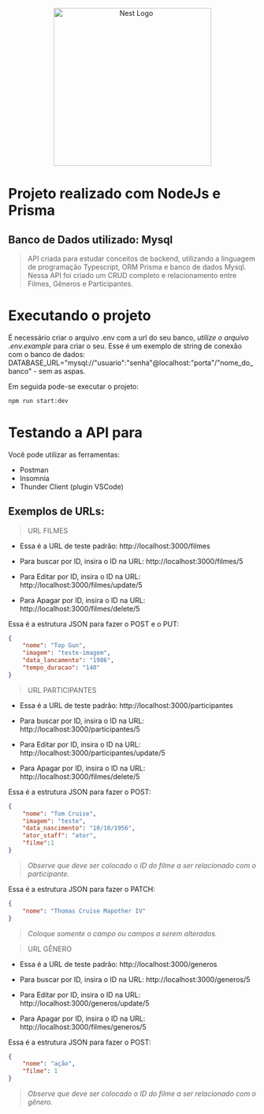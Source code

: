 <p align="center">
  <a href="http://nestjs.com/" target="blank"><img src="https://nestjs.com/img/logo_text.svg" width="320" alt="Nest Logo" /></a>
</p>

# Projeto realizado com NodeJs e Prisma
## Banco de Dados utilizado: Mysql

>API criada para estudar conceitos de backend, utilizando a linguagem de programação Typescript, ORM Prisma e banco de dados Mysql. Nessa API foi criado um CRUD completo e relacionamento entre Filmes, Gêneros e Participantes.

# Executando o projeto

É necessário criar o arquivo .env com a url do seu banco, _utilize o arquivo .env.example_ para criar o seu. Esse é um exemplo de string de conexão com o banco de dados: 
DATABASE_URL="mysql://"usuario":"senha"@localhost:"porta"/"nome_do_banco" - sem as aspas.

Em seguida pode-se executar o projeto:
```bash
npm run start:dev
```
# Testando a API para

Você pode utilizar as ferramentas:

- Postman
- Insomnia
- Thunder Client (plugin VSCode)

## Exemplos de URLs:

>URL FILMES
* Essa é a URL de teste padrão: http://localhost:3000/filmes

* Para buscar por ID, insira o ID na URL: http://localhost:3000/filmes/5

* Para Editar por ID, insira o ID na URL:  http://localhost:3000/filmes/update/5

* Para Apagar por ID, insira o ID na URL:  http://localhost:3000/filmes/delete/5

Essa é a estrutura JSON para fazer o POST e o PUT:
```json
{
	"nome": "Top Gun",
	"imagem": "teste-imagem",
	"data_lancamento": "1986",
	"tempo_duracao": "140"
}
```

>URL PARTICIPANTES
* Essa é a URL de teste padrão: http://localhost:3000/participantes

* Para buscar por ID, insira o ID na URL: http://localhost:3000/participantes/5

* Para Editar por ID, insira o ID na URL:  http://localhost:3000/participantes/update/5

* Para Apagar por ID, insira o ID na URL:  http://localhost:3000/filmes/delete/5

Essa é a estrutura JSON para fazer o POST:
```json
{
	"nome": "Tom Cruise",
	"imagem": "teste",
	"data_nascimento": "10/10/1956",
	"ator_staff": "ator",
	"filme":1
}
```
>_Observe que deve ser colocado o ID do filme a ser relacionado com o participante._

Essa é a estrutura JSON para fazer o PATCH:
```json
{
	"nome": "Thomas Cruise Mapother IV"
}
```
>_Coloque somente o campo ou campos a serem alterados._

>URL GÊNERO
* Essa é a URL de teste padrão: http://localhost:3000/generos

* Para buscar por ID, insira o ID na URL: http://localhost:3000/generos/5

* Para Editar por ID, insira o ID na URL:  http://localhost:3000/generos/update/5

* Para Apagar por ID, insira o ID na URL:  http://localhost:3000/filmes/generos/5

Essa é a estrutura JSON para fazer o POST:
```json
{
	"nome": "ação",
	"filme": 1
}
```
>_Observe que deve ser colocado o ID do filme a ser relacionado com o gênero._